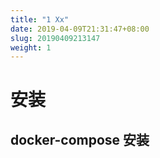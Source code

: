 ```yaml
---
title: "1 Xx"
date: 2019-04-09T21:31:47+08:00
slug: 20190409213147
weight: 1
---
```



# 安装


## docker-compose 安装



